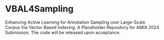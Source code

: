 # VBAL4Sampling
Enhancing Active Learning for Annotation Sampling over Large-Scale Corpus Via Vector-Based Indexing. A Placeholder Repository for AMIA 2024 Submission. The code will be released upon acceptance.
